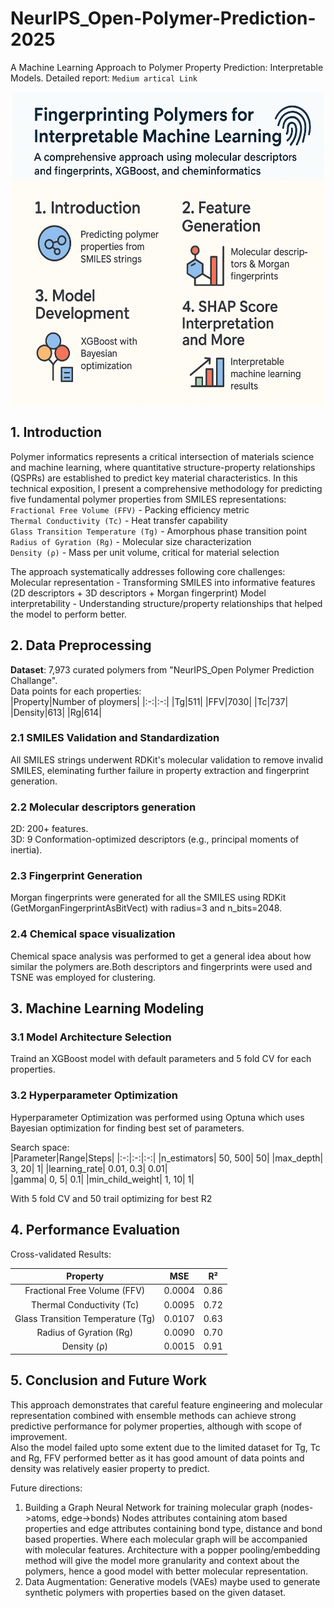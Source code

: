 # NeurIPS_Open-Polymer-Prediction-2025
A Machine Learning Approach to Polymer Property Prediction: Interpretable Models. Detailed report: `Medium artical Link`  
<div align="center">
<img src="summary.png" width="500" height="500" />
</div>

## 1. Introduction
Polymer informatics represents a critical intersection of materials science and machine learning, where quantitative structure-property relationships (QSPRs) are established to predict key material characteristics. In this technical exposition, I present a comprehensive methodology for predicting five fundamental polymer properties from SMILES representations:  
`Fractional Free Volume (FFV)` - Packing efficiency metric  
`Thermal Conductivity (Tc)` - Heat transfer capability   
`Glass Transition Temperature (Tg)` - Amorphous phase transition point  
`Radius of Gyration (Rg)` - Molecular size characterization  
`Density (ρ)` - Mass per unit volume, critical for material selection  

The approach systematically addresses following core challenges:  
Molecular representation - Transforming SMILES into informative features (2D descriptors + 3D descriptors + Morgan fingerprint)
Model interpretability - Understanding structure/property relationships that helped the model to perform better.

## 2. Data Preprocessing
**Dataset**: 7,973 curated polymers from "NeurIPS_Open Polymer Prediction Challange".  
Data points for each properties:  
|Property|Number of ploymers|
|:-:|:-:|
|Tg|511|
|FFV|7030|
|Tc|737|
|Density|613|
|Rg|614|
### 2.1 SMILES Validation and Standardization
All SMILES strings underwent RDKit's molecular validation to remove invalid SMILES, eleminating further failure in property extraction and fingerprint generation.
### 2.2 Molecular descriptors generation
2D: 200+ features.  
3D: 9 Conformation-optimized descriptors (e.g., principal moments of inertia).
### 2.3 Fingerprint Generation
Morgan fingerprints were generated for all the SMILES using RDKit (GetMorganFingerprintAsBitVect) with radius=3 and n_bits=2048.
### 2.4 Chemical space visualization
Chemical space analysis was performed to get a general idea about how similar the polymers are.Both descriptors and fingerprints were used and TSNE was employed for clustering. 


## 3. Machine Learning Modeling
### 3.1 Model Architecture Selection
Traind an XGBoost model with default parameters and 5 fold CV for each properties.

### 3.2 Hyperparameter Optimization
Hyperparameter Optimization was performed using Optuna which uses Bayesian optimization for finding best set of parameters.

Search space:  
|Parameter|Range|Steps|
|:-:|:-:|:-:|
|n_estimators| 50, 500| 50|
|max_depth| 3, 20| 1|
|learning_rate| 0.01, 0.3| 0.01|        
|gamma| 0, 5| 0.1|
|min_child_weight| 1, 10| 1|

With 5 fold CV and 50 trail optimizing for best R2

## 4. Performance Evaluation
Cross-validated Results:

|Property|MSE|R²|
|:---:|:---:|:---:|
|Fractional Free Volume (FFV)|0.0004|0.86|
|Thermal Conductivity (Tc)|0.0095|0.72|
|Glass Transition Temperature (Tg)|0.0107|0.63|
|Radius of Gyration (Rg)|0.0090|0.70|
|Density (ρ)|0.0015|0.91|

## 5. Conclusion and Future Work
This approach demonstrates that careful feature engineering and molecular representation combined with ensemble methods can achieve strong predictive performance for polymer properties, although with scope of improvement.  
Also the model failed upto some extent due to the limited dataset for Tg, Tc and Rg, FFV performed better as it has good amount of data points and density was relatively easier property to predict.    

Future directions:  
1. Building a Graph Neural Network for training molecular graph (nodes->atoms, edge->bonds)
Nodes attributes containing atom based properties and edge attributes containing bond type, distance and bond based properties. Where each molecular graph will be accompanied with molecular features. Architecture with a popper pooling/embedding method will give the model more granularity and context about the polymers, hence a good model with better molecular representation.
2. Data Augmentation: Generative models (VAEs) maybe used to generate synthetic polymers with properties based on the given dataset.

